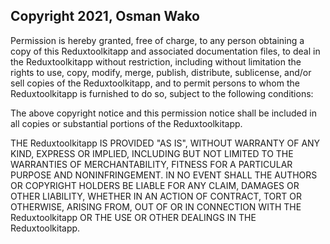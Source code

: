 ## Copyright 2021, Osman Wako

Permission is hereby granted, free of charge, to any person obtaining a copy of this Reduxtoolkitapp and associated documentation files, to deal in the Reduxtoolkitapp without restriction, including without limitation the rights to use, copy, modify, merge, publish, distribute, sublicense, and/or sell copies of the Reduxtoolkitapp, and to permit persons to whom the Reduxtoolkitapp is furnished to do so, subject to the following conditions:

The above copyright notice and this permission notice shall be included in all copies or substantial portions of the Reduxtoolkitapp.

THE Reduxtoolkitapp IS PROVIDED "AS IS", WITHOUT WARRANTY OF ANY KIND, EXPRESS OR IMPLIED, INCLUDING BUT NOT LIMITED TO THE WARRANTIES OF MERCHANTABILITY, FITNESS FOR A PARTICULAR PURPOSE AND NONINFRINGEMENT. IN NO EVENT SHALL THE AUTHORS OR COPYRIGHT HOLDERS BE LIABLE FOR ANY CLAIM, DAMAGES OR OTHER LIABILITY, WHETHER IN AN ACTION OF CONTRACT, TORT OR OTHERWISE, ARISING FROM, OUT OF OR IN CONNECTION WITH THE Reduxtoolkitapp OR THE USE OR OTHER DEALINGS IN THE Reduxtoolkitapp.
